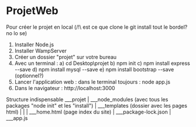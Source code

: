 # ProjetWeb
Pour créer le projet en local (/!\ est ce que clone le git install tout le bordel? no lo se) 

1) Installer Node.js
2) Installer WampServer
3) Créer un dossier "projet" sur votre bureau
4) Avec un terminal : 
  a) cd Desktop\projet
  b) npm init
  c) npm install express --save
  d) npm install mysql --save
  e) npm install bootstrap --save (optionnel?)
5) Lancer l'application web :
  dans le terminal toujours : node app.js
6) Dans le navigateur :
  http://localhost:3000
  
Structure indispensable
  ___projet
    |
    ___node_modules (avec tous les packages "node init" et les "install")
    |
    ___templates (dossier avec les pages html)
    |       |
    |       ___home.html (page index du site)
    |
    ___package-lock.json
    |
    ___app.js
